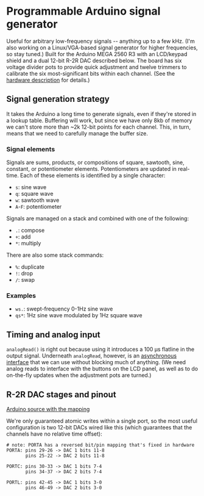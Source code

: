 # Programmable Arduino signal generator
Useful for arbitrary low-frequency signals -- anything up to a few kHz. (I'm
also working on a Linux/VGA-based signal generator for higher frequencies, so
stay tuned.) Built for the Arduino MEGA 2560 R3 with an LCD/keypad shield and a
dual 12-bit R-2R DAC described below. The board has six voltage divider pots
to provide quick adjustment and twelve trimmers to calibrate the six
most-significant bits within each channel. (See the [hardware
description](doc/r2r.md) for details.)

## Signal generation strategy
It takes the Arduino a long time to generate signals, even if they're stored in
a lookup table. Buffering will work, but since we have only 8kb of memory we
can't store more than ~2k 12-bit points for each channel. This, in turn, means
that we need to carefully manage the buffer size.

### Signal elements
Signals are sums, products, or compositions of square, sawtooth, sine,
constant, or potentiometer elements. Potentiometers are updated in real-time.
Each of these elements is identified by a single character:

- `s`: sine wave
- `q`: square wave
- `w`: sawtooth wave
- `A`-`F`: potentiometer

Signals are managed on a stack and combined with one of the following:

- `.`: compose
- `+`: add
- `*`: multiply

There are also some stack commands:

- `%`: duplicate
- `!`: drop
- `/`: swap

### Examples
- `ws.`: swept-frequency 0-1Hz sine wave
- `qs*`: 1Hz sine wave modulated by 1Hz square wave

## Timing and analog input
`analogRead()` is right out because using it introduces a 100 μs flatline in
the output signal. Underneath `analogRead`, however, is an [asynchronous
interface](https://github.com/arduino/Arduino/blob/e5252e303141c063d59f4f8c44cb75d738606bce/hardware/arduino/avr/cores/arduino/wiring_analog.c#L78)
that we can use without blocking much of anything. (We need analog reads to
interface with the buttons on the LCD panel, as well as to do on-the-fly
updates when the adjustment pots are turned.)

## R-2R DAC stages and pinout
[Arduino source with the mapping](https://github.com/arduino/Arduino/blob/e5252e303141c063d59f4f8c44cb75d738606bce/hardware/arduino/avr/variants/mega/pins_arduino.h#L136)

We're only guaranteed atomic writes within a single port, so the most useful
configuration is two 12-bit DACs wired like this (which guarantees that the
channels have no relative time offset):

```
# note: PORTA has a reversed bit/pin mapping that's fixed in hardware
PORTA: pins 29-26 -> DAC 1 bits 11-8
       pins 25-22 -> DAC 2 bits 11-8

PORTC: pins 30-33 -> DAC 1 bits 7-4
       pins 34-37 -> DAC 2 bits 7-4

PORTL: pins 42-45 -> DAC 1 bits 3-0
       pins 46-49 -> DAC 2 bits 3-0
```

